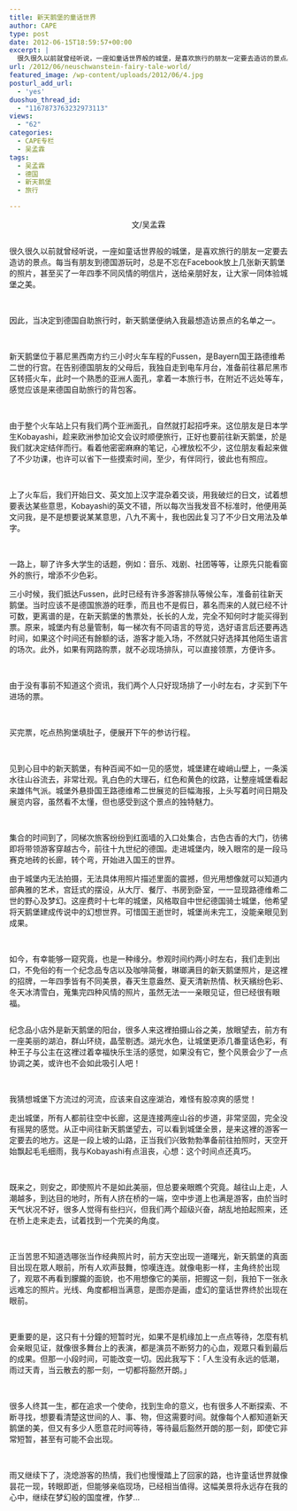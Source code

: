 ```yaml
---
title: 新天鹅堡的童话世界
author: CAPE
type: post
date: 2012-06-15T18:59:57+00:00
excerpt: |
  很久很久以前就曾经听说，一座如童话世界般的城堡，是喜欢旅行的朋友一定要去造访的景点。每当有朋友到德国游玩时，总是不忘在Facebook放上几张新天鹅堡的照片，甚至买了一年四季不同风情的明信片，送给亲朋好友，让大家一同体验城堡之美。
url: /2012/06/neuschwanstein-fairy-tale-world/
featured_image: /wp-content/uploads/2012/06/4.jpg
posturl_add_url:
  - 'yes'
duoshuo_thread_id:
  - "1167873763232973113"
views:
  - "62"
categories:
  - CAPE专栏
  - 吴孟霖
tags:
  - 吴孟霖
  - 德国
  - 新天鹅堡
  - 旅行

---
```

<p style="text-align: center;">
  文/吴孟霖
</p>

<a href="http://www.youzhaopian.com/photo.do?method=view&photoId=2692360.360633283" target="_blank"><img src="http://link2.youzhaopian.com/pplink/FoVlYgHbOkjxOuxJ6bqiicnMCGm/FWkfWZNLabxjN7U=.jpg" alt="" /></a>

很久很久以前就曾经听说，一座如童话世界般的城堡，是喜欢旅行的朋友一定要去造访的景点。每当有朋友到德国游玩时，总是不忘在Facebook放上几张新天鹅堡的照片，甚至买了一年四季不同风情的明信片，送给亲朋好友，让大家一同体验城堡之美。

&nbsp;

因此，当决定到德国自助旅行时，新天鹅堡便纳入我最想造访景点的名单之一。

&nbsp;

新天鹅堡位于慕尼黑西南方约三小时火车车程的Fussen，是Bayern国王路德维希二世的行宫。在告别德国朋友的父母后，我独自走到电车月台，准备前往慕尼黑市区转搭火车，此时一个熟悉的亚洲人面孔，拿着一本旅行书，在附近不远处等车，感觉应该是来德国自助旅行的背包客。

&nbsp;

由于整个火车站上只有我们两个亚洲面孔，自然就打起招呼来。这位朋友是日本学生Kobayashi，趁来欧洲参加论文会议时顺便旅行，正好也要前往新天鹅堡，於是我们就决定结伴而行。看着他密密麻麻的笔记，心裡放松不少，这位朋友看起来做了不少功课，也许可以省下一些摸索时间，至少，有伴同行，彼此也有照应。

&nbsp;

上了火车后，我们开始日文、英文加上汉字混杂着交谈，用我破烂的日文，试着想要表达某些意思，Kobayashi的英文不错，所以每次当我发音不标准时，他便用英文问我，是不是想要说某某意思，八九不离十，我也因此复习了不少日文用法及单字。

&nbsp;

一路上，聊了许多大学生的话题，例如：音乐、戏剧、社团等等，让原先只能看窗外的旅行，增添不少色彩。  
<a href="http://www.youzhaopian.com/photo.do?method=view&photoId=2692361.360633283" target="_blank"><img src="http://link2.youzhaopian.com/pplink/FoVlYgHbOkiF6RoHnXUKnS94K2gz8kzclVmetKqndhA=.jpg" alt="" /></a>

三小时候，我们抵达Fussen，此时已经有许多游客排队等候公车，准备前往新天鹅堡。当时应该不是德国旅游的旺季，而且也不是假日，慕名而来的人就已经不计可数，更离谱的是，在新天鹅堡的售票处，长长的人龙，完全不知何时才能买得到票。原来，城堡内有总量管制，每一梯次有不同语言的导览，选好语言后还要再选时间，如果这个时间还有餘额的话，游客才能入场，不然就只好选择其他陌生语言的场次。此外，如果有网路购票，就不必现场排队，可以直接领票，方便许多。

&nbsp;

由于没有事前不知道这个资讯，我们两个人只好现场排了一小时左右，才买到下午进场的票。

&nbsp;

买完票，吃点热狗堡填肚子，便展开下午的参访行程。

&nbsp;

见到心目中的新天鹅堡，有种百闻不如一见的感觉，城堡建在峻峭山壁上，一条溪水往山谷流去，非常壮观。乳白色的大理石，红色和黄色的纹路，让整座城堡看起来雄伟气派。城堡外悬掛国王路德维希二世展览的巨幅海报，上头写着时间日期及展览内容，虽然看不太懂，但也感受到这个景点的独特魅力。

&nbsp;

集合的时间到了，同梯次旅客纷纷到红面墙的入口处集合，古色古香的大门，彷彿即将带领游客穿越古今，前往十九世纪的德国。走进城堡内，映入眼帘的是一段马赛克地砖的长廊，转个弯，开始进入国王的世界。  
<a href="http://www.youzhaopian.com/photo.do?method=view&photoId=2692358.360633283" target="_blank"><img src="http://link2.youzhaopian.com/pplink/FoVlYgHbOkjK0nDV68sktP8oRNpjuG3Xrw7KJ5gueXA=.jpg" alt="" /></a>

由于城堡内无法拍摄，无法具体用照片描述里面的震撼，但光用想像就可以知道内部典雅的艺术，宫廷式的摆设，从大厅、餐厅、书房到卧室，一一显现路德维希二世的野心及梦幻。这座费时十七年的城堡，风格取自中世纪德国骑士城堡，他希望将天鹅堡建成传说中的幻想世界。可惜国王逝世时，城堡尚未完工，没能亲眼见到成果。

&nbsp;

如今，有幸能够一窥究竟，也是一种缘分。参观时间约两小时左右，我们走到出口，不免俗的有一个纪念品专店以及咖啡简餐，琳瑯满目的新天鹅堡照片，是这裡的招牌，一年四季皆有不同美景，春天生意盎然、夏天清新热情、秋天繽纷色彩、冬天冰清雪白，蒐集完四种风情的照片，虽然无法一一亲眼见证，但已经很有眼福。

<a href="http://www.youzhaopian.com/photo.do?method=view&photoId=2692357.360633283" target="_blank"><img src="http://link2.youzhaopian.com/pplink/FoVlYgHbOkjtMrgM5upGW4Ei384iDJKHNJ411scRMFQ=.jpg" alt="" /></a>

纪念品小店外是新天鹅堡的阳台，很多人来这裡拍摄山谷之美，放眼望去，前方有一座美丽的湖泊，群山环绕，晶莹剔透。湖光水色，让城堡更添几番童话色彩，有种王子与公主在这裡过着幸福快乐生活的感觉，如果没有它，整个风景会少了一点协调之美，或许也不会如此吸引人吧！

&nbsp;

我猜想城堡下方流过的河流，应该来自这座湖泊，难怪有股凉爽的感觉！  
<a href="http://www.youzhaopian.com/photo.do?method=view&photoId=2692359.360633283" target="_blank"><img src="http://link2.youzhaopian.com/pplink/FoVlYgHbOkiZrHuN/bOHkiiVqd/NUA4B8FpgYy/GEXE=.jpg" alt="" /></a>

走出城堡，所有人都前往空中长廊，这是连接两座山谷的步道，非常坚固，完全没有摇晃的感觉。从正中间往新天鹅堡望去，可以看到城堡全景，是来这裡的游客一定要去的地方。这是一段上坡的山路，正当我们兴致勃勃準备前往拍照时，天空开始飘起毛毛细雨，我与Kobayashi有点沮丧，心想：这个时间点还真巧。

&nbsp;

既来之，则安之，即使照片不是如此美丽，但总要亲眼瞧个究竟。越往山上走，人潮越多，到达目的地时，所有人挤在桥的一端，空中步道上也满是游客，由於当时天气状况不好，很多人觉得有些扫兴，但我们两个超级兴奋，胡乱地拍起照来，还在桥上走来走去，试着找到一个完美的角度。

&nbsp;

正当苦思不知道选哪张当作经典照片时，前方天空出现一道曙光，新天鹅堡的真面目出现在眾人眼前，所有人欢声鼓舞，惊嘆连连。就像电影一样，主角终於出现了，观眾不再看到朦朧的面貌，也不用想像它的美丽，把握这一刻，我拍下一张永远难忘的照片。光线、角度都相当满意，是图亦是画，虚幻的童话世界终於出现在眼前。

&nbsp;

更重要的是，这只有十分鐘的短暂时光，如果不是机缘加上一点点等待，怎麼有机会亲眼见证，就像很多舞台上的表演，都是演员不断努力的心血，观眾只看到最后的成果。但那一小段时间，可能改变一切。因此我写下：「人生没有永远的低潮，雨过天青，当云散去的那一刻，一切都将豁然开朗。」

&nbsp;

很多人终其一生，都在追求一个使命，找到生命的意义，也有很多人不断探索、不断寻找，想要看清楚这世间的人、事、物，但这需要时间。就像每个人都知道新天鹅堡的美，但又有多少人愿意花时间等待，等待最后豁然开朗的那一刻，即使它非常短暂，甚至有可能不会出现。

&nbsp;

雨又继续下了，浇熄游客的热情，我们也慢慢踏上了回家的路，也许童话世界就像昙花一现，转眼即逝，但能够亲临现场，已经相当值得。这幅美景将永远存在我的心中，继续在梦幻般的国度裡，作梦…

&nbsp;